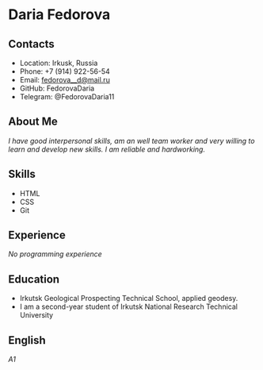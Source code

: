# Daria Fedorova

## Contacts

- Location: Irkusk, Russia
- Phone: +7 (914) 922-56-54
- Email: fedorova__d@mail.ru
- GitHub: FedorovaDaria
- Telegram: @FedorovaDaria11

## About Me

_I have good interpersonal skills, am an well team worker and very willing to learn and develop new skills. I am reliable and hardworking._

## Skills

- HTML
- CSS
- Git

## Experience

_No programming experience_

## Education

- Irkutsk Geological Prospecting Technical School, applied geodesy.
- I am a second-year student of Irkutsk National Research Technical University

## English

*A1*
